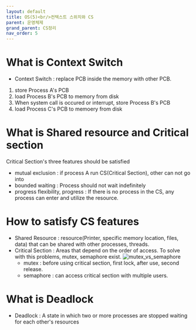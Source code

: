 ```yaml
---
layout: default
title: OS(5)<br/>컨텍스트 스위치와 CS
parent: 운영체제
grand_parent: CS정리
nav_order: 5
---
```

# What is Context Switch
* Context Switch : replace PCB inside the memory with other PCB.
1. store Process A's PCB
2. load Process B's PCB to memory from disk
3. When system call is occured or interrupt, store Process B's PCB
4. load Process C's PCB to memoery from disk

# What is Shared resource and Critical section
Critical Section's three features should be satisfied
* mutual exclusion : if process A run CS(Critical Section), other can not go into
* bounded waiting : Process should not wait indefinitely
* progress flexibility, progress : If there is no process in the CS, any process can enter and utilize the resource.

# How to satisfy CS features
* Shared Resource : resource(Printer, specific memory location, files, data) that can be shared with other processes, threads.
* Critical Section : Areas that depend on the order of access. To solve with this problems, mutex, semaphore exist.
    ![mutex_vs_semaphore](../../../../assets/p/cs/os/mutex_semaphore.png)
  * mutex : before using critical section, first lock, after use, second release.
  * semaphore : can access critical section with multiple users.

# What is Deadlock
* Deadlock : A state in which two or more processes are stopped waiting for each other's resources